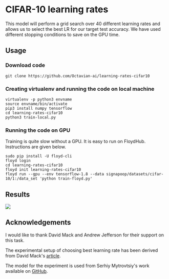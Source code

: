 # CIFAR-10 learning rates 
This model will perform a grid search over 40 different learning rates and allows us to select the best LR for our target test accuracy. We have used different stopping conditions to save on the GPU time. 

## Usage

### Download code

```shell
git clone https://github.com/Octavian-ai/learning-rates-cifar10
```
### Creating virtualenv and running the code on local machine

```shell
virtualenv -p python3 envname
source envname/bin/activate
pip3 install numpy tensorflow
cd learning-rates-cifar10
python3 train-local.py
```
### Running the code on GPU
Training is quite slow without a GPU. It is easy to run on FloydHub. Instructions are given below.

```shell
sudo pip install -U floyd-cli
floyd login
cd learning-rates-cifar10
floyd init learning-rates-cifar10
floyd run --gpu --env tensorflow-1.8 --data signapoop/datasets/cifar-10/1:/data_set 'python train-floyd.py'
```
## Results
![](https://drive.google.com/uc?export=view&id=1UeFse_kwOBXA0H_WKCJge1Itd4H0QjbW)

## Acknowledgements

I would like to thank David Mack and Andrew Jefferson for their support on this task. 

The experimental setup of choosing best learning rate has been derived from David Mack's [article](https://medium.com/octavian-ai/which-optimizer-and-learning-rate-should-i-use-for-deep-learning-5acb418f9b2).

The model for the experiment is used from Serhiy Mytrovtsiy's work available on [GitHub](https://github.com/exelban/tensorflow-cifar-10).
